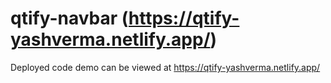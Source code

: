 # qtify-navbar (https://qtify-yashverma.netlify.app/)

Deployed code demo can be viewed at https://qtify-yashverma.netlify.app/
